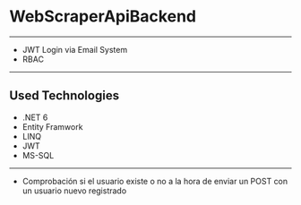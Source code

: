 # WebScraperApiBackend
---


- JWT Login via Email System
- RBAC 



--- 
## Used Technologies

- .NET 6
- Entity Framwork
- LINQ
- JWT
- MS-SQL


---

- Comprobación si el usuario existe o no a la hora de enviar un POST con un usuario nuevo registrado
